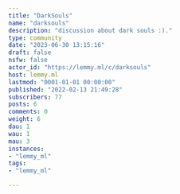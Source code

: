 ```yaml
---
title: "DarkSouls" 
name: "darksouls"
description: "discussion about dark souls :)."
type: community
date: "2023-06-30 13:15:16"
draft: false
nsfw: false
actor_id: "https://lemmy.ml/c/darksouls"
host: lemmy.ml
lastmod: "0001-01-01 00:00:00"
published: "2022-02-13 21:49:28"
subscribers: 77
posts: 6
comments: 0
weight: 6
dau: 1
wau: 1
mau: 3
instances:
- "lemmy_ml"
tags: 
- "lemmy_ml"

---
```

